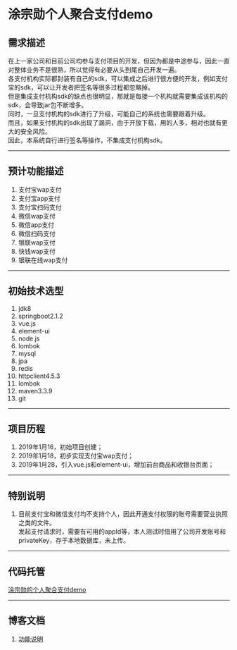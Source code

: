 # 涂宗勋个人聚合支付demo
## 需求描述
在上一家公司和目前公司均参与支付项目的开发，但因为都是中途参与，因此一直对整体业务不是很熟，所以觉得有必要从头到尾自己开发一遍。</br>
各支付机构实际都封装有自己的sdk，可以集成之后进行很方便的开发，例如支付宝的sdk，可以让开发者把签名等很多过程都忽略掉。</br>
但是集成支付机构sdk的缺点也很明显，那就是每接一个机构就需要集成该机构的sdk，会导致jar包不断增多。</br>
同时，一旦支付机构的sdk进行了升级，可能自己的系统也需要跟着升级。</br>
而且，如果支付机构的sdk出现了漏洞，由于开放下载，用的人多，相对也就有更大的安全风险。</br>
因此，本系统自行进行签名等操作，不集成支付机构sdk。

***
## 预计功能描述
1. 支付宝wap支付
2. 支付宝app支付
3. 支付宝扫码支付
4. 微信wap支付
5. 微信app支付
6. 微信扫码支付
7. 银联wap支付
8. 快钱wap支付
9. 银联在线wap支付

***
## 初始技术选型
1. jdk8
2. springboot2.1.2
3. vue.js
4. element-ui
5. node.js
6. lombok
7. mysql
8. jpa
9. redis
10. httpclient4.5.3
11. lombok
12. maven3.3.9
13. git

***
## 项目历程
1. 2019年1月16，初始项目创建；
2. 2019年1月18，初步实现支付宝wap支付；
3. 2019年1月28，引入vue.js和element-ui，增加前台商品和收银台页面；

***
## 特别说明
1. 目前支付宝和微信支付均不支持个人，因此开通支付权限的账号需要营业执照之类的文件。</br>
发起支付请求时，需要有可用的appId等，本人测试时借用了公司开发账号和privateKey，存于本地数据库，未上传。</br>

***
## 代码托管
[涂宗勋的个人聚合支付demo](https://github.com/tuzongxun/tzx-payment)

***
## 博客文档
1. [功能说明](https://blog.tzxcode.cn/2019/01/18/tzxpay/)
